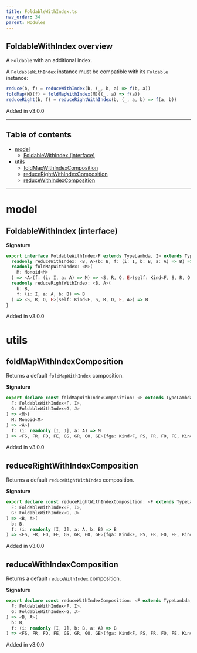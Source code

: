 ```yaml
---
title: FoldableWithIndex.ts
nav_order: 34
parent: Modules
---
```


## FoldableWithIndex overview

A `Foldable` with an additional index.

A `FoldableWithIndex` instance must be compatible with its `Foldable` instance:

```ts
reduce(b, f) = reduceWithIndex(b, (_, b, a) => f(b, a))
foldMap(M)(f) = foldMapWithIndex(M)((_, a) => f(a))
reduceRight(b, f) = reduceRightWithIndex(b, (_, a, b) => f(a, b))
```

Added in v3.0.0

---

<h2 class="text-delta">Table of contents</h2>

- [model](#model)
  - [FoldableWithIndex (interface)](#foldablewithindex-interface)
- [utils](#utils)
  - [foldMapWithIndexComposition](#foldmapwithindexcomposition)
  - [reduceRightWithIndexComposition](#reducerightwithindexcomposition)
  - [reduceWithIndexComposition](#reducewithindexcomposition)

---

# model

## FoldableWithIndex (interface)

**Signature**

```ts
export interface FoldableWithIndex<F extends TypeLambda, I> extends TypeClass<F> {
  readonly reduceWithIndex: <B, A>(b: B, f: (i: I, b: B, a: A) => B) => <S, R, O, E>(self: Kind<F, S, R, O, E, A>) => B
  readonly foldMapWithIndex: <M>(
    M: Monoid<M>
  ) => <A>(f: (i: I, a: A) => M) => <S, R, O, E>(self: Kind<F, S, R, O, E, A>) => M
  readonly reduceRightWithIndex: <B, A>(
    b: B,
    f: (i: I, a: A, b: B) => B
  ) => <S, R, O, E>(self: Kind<F, S, R, O, E, A>) => B
}
```

Added in v3.0.0

# utils

## foldMapWithIndexComposition

Returns a default `foldMapWithIndex` composition.

**Signature**

```ts
export declare const foldMapWithIndexComposition: <F extends TypeLambda, I, G extends TypeLambda, J>(
  F: FoldableWithIndex<F, I>,
  G: FoldableWithIndex<G, J>
) => <M>(
  M: Monoid<M>
) => <A>(
  f: (i: readonly [I, J], a: A) => M
) => <FS, FR, FO, FE, GS, GR, GO, GE>(fga: Kind<F, FS, FR, FO, FE, Kind<G, GS, GR, GO, GE, A>>) => M
```

Added in v3.0.0

## reduceRightWithIndexComposition

Returns a default `reduceRightWithIndex` composition.

**Signature**

```ts
export declare const reduceRightWithIndexComposition: <F extends TypeLambda, I, G extends TypeLambda, J>(
  F: FoldableWithIndex<F, I>,
  G: FoldableWithIndex<G, J>
) => <B, A>(
  b: B,
  f: (i: readonly [I, J], a: A, b: B) => B
) => <FS, FR, FO, FE, GS, GR, GO, GE>(fga: Kind<F, FS, FR, FO, FE, Kind<G, GS, GR, GO, GE, A>>) => B
```

Added in v3.0.0

## reduceWithIndexComposition

Returns a default `reduceWithIndex` composition.

**Signature**

```ts
export declare const reduceWithIndexComposition: <F extends TypeLambda, I, G extends TypeLambda, J>(
  F: FoldableWithIndex<F, I>,
  G: FoldableWithIndex<G, J>
) => <B, A>(
  b: B,
  f: (i: readonly [I, J], b: B, a: A) => B
) => <FS, FR, FO, FE, GS, GR, GO, GE>(fga: Kind<F, FS, FR, FO, FE, Kind<G, GS, GR, GO, GE, A>>) => B
```

Added in v3.0.0
